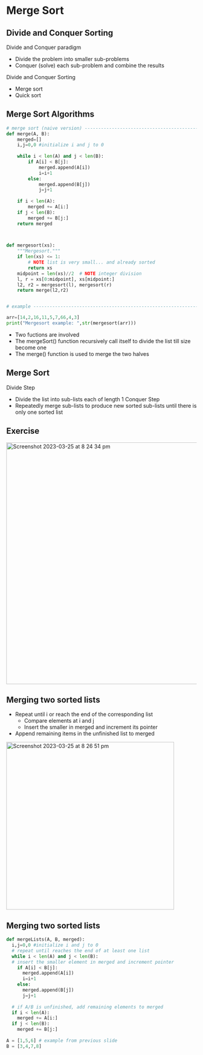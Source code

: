 # Merge Sort

## Divide and Conquer Sorting
Divide and Conquer paradigm
* Divide the problem into smaller sub-problems
* Conquer (solve) each sub-problem and combine the results

Divide and Conquer Sorting
* Merge sort
* Quick sort

## Merge Sort Algorithms
```py
# merge sort (naive version) -------------------------------------------
def merge(A, B):
    merged=[]
    i,j=0,0 #initialize i and j to 0
    
    while i < len(A) and j < len(B):
        if A[i] < B[j]:
            merged.append(A[i])
            i=i+1
        else:
            merged.append(B[j])
            j=j+1
   
    if i < len(A):
        merged += A[i:]
    if j < len(B):
        merged += B[j:]
    return merged


 
def mergesort(xs):
    """Mergesort."""
    if len(xs) <= 1:
        # NOTE list is very small... and already sorted
        return xs
    midpoint = len(xs)//2  # NOTE integer division
    l, r = xs[0:midpoint], xs[midpoint:]
    l2, r2 = mergesort(l), mergesort(r)
    return merge(l2,r2)


# example --------------------------------------------------------------

arr=[14,2,16,11,5,7,66,4,3]
print("Mergesort example: ",str(mergesort(arr)))
```
* Two fuctions are involved
* The mergeSort() function recursively call itself to divide the list till size become one
* The merge() function is used to merge the two halves

## Merge Sort
Divide Step
* Divide the list into sub-lists each of length 1
Conquer Step
* Repeatedly merge sub-lists to produce new sorted sub-lists until there is only one sorted list

## Exercise
<img width="640" alt="Screenshot 2023-03-25 at 8 24 34 pm" src="https://user-images.githubusercontent.com/94044443/227739827-488aa966-a5b8-42c3-8e00-656832f17f31.png">

## Merging two sorted lists
* Repeat until i or reach the end of the corresponding list
  * Compare elements at i and j
  * Insert the smaller in merged and increment its pointer
* Append remaining items in the unfinished list to merged
<img width="444" alt="Screenshot 2023-03-25 at 8 26 51 pm" src="https://user-images.githubusercontent.com/94044443/227739945-90b9a26a-c911-4d0a-bc0b-316a1a3c2c39.png">

## Merging two sorted lists
```py
def mergeLists(A, B, merged):
  i,j=0,0 #initialize i and j to 0
  # repeat until reaches the end of at least one list
  while i < len(A) and j < len(B):
  # insert the smaller element in merged and increment pointer
    if A[i] < B[j]:
      merged.append(A[i])
      i=i+1
    else:
      merged.append(B[j])
      j=j+1
      
  # if A/B is unfinished, add remaining elements to merged
  if i < len(A):
    merged += A[i:]
  if j < len(B):
    merged += B[j:]
  
A = [1,5,6] # example from previous slide
B = [3,4,7,8]
```

